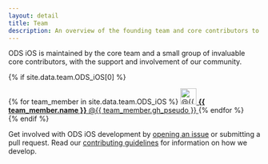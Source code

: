 ```yaml
---
layout: detail
title: Team
description: An overview of the founding team and core contributors to ODS iOS.
---
```


ODS iOS is maintained by the core team and a small group of invaluable core contributors, with the support and involvement of our community.

{% if site.data.team.ODS_iOS[0] %}
<div class="list-group mb-3">
  {% for team_member in site.data.team.ODS_iOS %}
    <a class="list-group-item list-group-item-action d-flex align-items-center" href="https://github.com/{{ team_member.gh_pseudo }}">
      <img src="https://github.com/{{ team_member.gh_pseudo }}.png" alt="@{{ team_member.gh_pseudo }}" width="32" height="32" class="me-2" loading="lazy">
      <span class="fw-normal">
        <strong>{{ team_member.name }}</strong> @{{ team_member.gh_pseudo }}
      </span>
    </a>
  {% endfor %}
</div>
{% endif %}

Get involved with ODS iOS development by [opening an issue](https://github.com/Orange-OpenSource/ods-ios/issues/new/choose) or submitting a pull request. Read our [contributing guidelines](https://github.com/Orange-OpenSource/ods-ios/blob/main/CONTRIBUTING.md) for information on how we develop.
